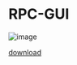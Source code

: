 # RPC-GUI

![image](https://github.com/Tanat05/Discord-rpc-GUI/assets/85154556/956bd1fe-f152-49fd-9db3-61ba8d35d5fb)

[download]([https://drive.google.com/file/d/1mMOxZfjKIxw23aQhVNlJGwBuBpoenAzM/view?usp=sharing](https://drive.google.com/file/d/14oS7MIGk5-VK6rcziUyhM5qCIwiqZt3i/view?usp=sharing)https://drive.google.com/file/d/14oS7MIGk5-VK6rcziUyhM5qCIwiqZt3i/view?usp=sharing)

